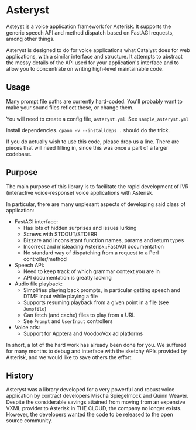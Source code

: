 Asteryst
========

Asteyst is a voice application framework for Asterisk. It supports the generic speech API and method dispatch based on FastAGI requests, among other things.

Asteryst is designed to do for voice applications what Catalyst does for web applications, with a similar interface and structure. It attempts to abstract the messy details of the API used for your application's interface and to allow you to concentrate on writing high-level maintainable code.


## Usage

Many prompt file paths are currently hard-coded. You'll probably want to make your sound files reflect these, or change them.

You will need to create a config file, `asteryst.yml`. See `sample_asteryst.yml`

Install dependencies. `cpanm -v --installdeps .` should do the trick.

If you do actually wish to use this code, please drop us a line. There are pieces that will need filling in, since this was once a part of a larger codebase.


## Purpose

The main purpose of this library is to facilitate the rapid development of IVR (interactive voice-response) voice applications with Asterisk.

In particular, there are many unplesant aspects of developing said class of application:

* FastAGI interface:
  + Has lots of hidden surprises and issues lurking
  + Screws with STDOUT/STDERR
  + Bizzare and inconsistant function names, params and return types
  + Incorrect and misleading Asterisk::FastAGI documentation
  + No standard way of dispatching from a request to a Perl controller/method
* Speech API:
  + Need to keep track of which grammar context you are in
  + API documentation is greatly lacking
* Audio file playback:
  + Simplifies playing back prompts, in particular getting speech and DTMF input while playing a file
  + Supports resuming playback from a given point in a file (see `Jumpfile`)
  + Can fetch (and cache) files to play from a URL
  + See `Prompt` and `UserInput` controllers
* Voice ads:
  + Support for Apptera and VoodooVox ad platforms

In short, a lot of the hard work has already been done for you. We suffered for many months to debug and interface with the sketchy APIs provided by Asterisk, and we would like to save others the effort.


## History

Asteryst was a library developed for a very powerful and robust voice application by contract developers Mischa Spiegelmock and Quinn Weaver. Despite the considerable savings attained from moving from an expensive VXML provider to Asterisk in THE CLOUD, the company no longer exists. However, the developers wanted the code to be released to the open source community.

